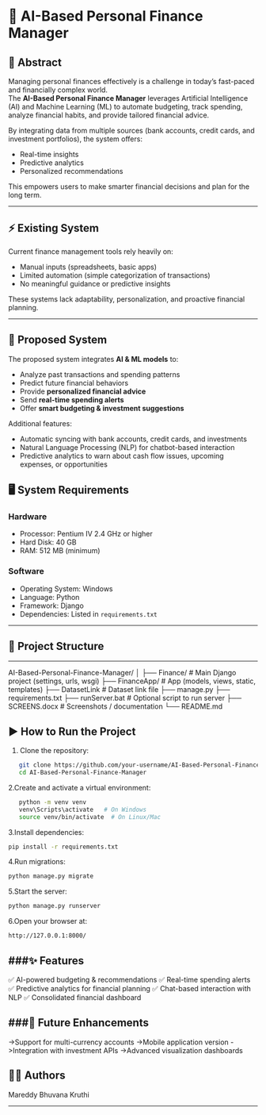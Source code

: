 # 🧠 AI-Based Personal Finance Manager

## 📌 Abstract
Managing personal finances effectively is a challenge in today’s fast-paced and financially complex world.  
The **AI-Based Personal Finance Manager** leverages Artificial Intelligence (AI) and Machine Learning (ML) to automate budgeting, track spending, analyze financial habits, and provide tailored financial advice.  

By integrating data from multiple sources (bank accounts, credit cards, and investment portfolios), the system offers:
- Real-time insights  
- Predictive analytics  
- Personalized recommendations  

This empowers users to make smarter financial decisions and plan for the long term.

---

## ⚡ Existing System
Current finance management tools rely heavily on:
- Manual inputs (spreadsheets, basic apps)  
- Limited automation (simple categorization of transactions)  
- No meaningful guidance or predictive insights  

These systems lack adaptability, personalization, and proactive financial planning.

---

## 🚀 Proposed System
The proposed system integrates **AI & ML models** to:
- Analyze past transactions and spending patterns  
- Predict future financial behaviors  
- Provide **personalized financial advice**  
- Send **real-time spending alerts**  
- Offer **smart budgeting & investment suggestions**  

Additional features:
- Automatic syncing with bank accounts, credit cards, and investments  
- Natural Language Processing (NLP) for chatbot-based interaction  
- Predictive analytics to warn about cash flow issues, upcoming expenses, or opportunities  


## 🖥️ System Requirements

### Hardware
- Processor: Pentium IV 2.4 GHz or higher  
- Hard Disk: 40 GB  
- RAM: 512 MB (minimum)  

### Software
- Operating System: Windows  
- Language: Python  
- Framework: Django  
- Dependencies: Listed in `requirements.txt`  

---

## 📂 Project Structure
---
AI-Based-Personal-Finance-Manager/
│
├── Finance/ # Main Django project (settings, urls, wsgi)
├── FinanceApp/ # App (models, views, static, templates)
├── DatasetLink # Dataset link file
├── manage.py
├── requirements.txt
├── runServer.bat # Optional script to run server
├── SCREENS.docx # Screenshots / documentation
└── README.md

## ▶️ How to Run the Project
1. Clone the repository:
```bash
   git clone https://github.com/your-username/AI-Based-Personal-Finance-Manager.git
   cd AI-Based-Personal-Finance-Manager
```
2.Create and activate a virtual environment:
```bash
   python -m venv venv
   venv\Scripts\activate   # On Windows
   source venv/bin/activate  # On Linux/Mac
```

3.Install dependencies:
```bash
pip install -r requirements.txt
```

4.Run migrations:
```bash
python manage.py migrate
```
5.Start the server:
```bash
python manage.py runserver
```

6.Open your browser at:
```bash
http://127.0.0.1:8000/
```

###✨ Features
---
✅ AI-powered budgeting & recommendations
✅ Real-time spending alerts
✅ Predictive analytics for financial planning
✅ Chat-based interaction with NLP
✅ Consolidated financial dashboard

###📌 Future Enhancements
---
->Support for multi-currency accounts
->Mobile application version
->Integration with investment APIs
->Advanced visualization dashboards

👩‍💻 Authors
---
Mareddy Bhuvana Kruthi

---
